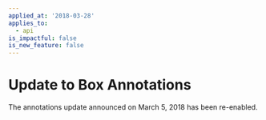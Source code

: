 ```yaml
---
applied_at: '2018-03-28'
applies_to:
  - api
is_impactful: false
is_new_feature: false
---
```

# Update to Box Annotations

The annotations update announced on March 5, 2018 has been re-enabled.